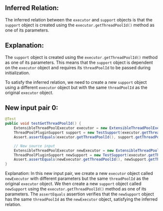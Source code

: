## Inferred Relation:
The inferred relation between the `executor` and `support` objects is that the `support` object is created using the `executor.getThreadPoolId()` method as one of its parameters.

## Explanation:
The `support` object is created using the `executor.getThreadPoolId()` method as one of its parameters. This means that the `support` object is dependent on the `executor` object and requires its `threadPoolId` to be passed during initialization.

To satisfy the inferred relation, we need to create a new `support` object using a different `executor` object but with the same `threadPoolId` as the original `executor` object.

## New input pair 0:
```java
@Test
public void testGetThreadPoolId() {
    ExtensibleThreadPoolExecutor executor = new ExtensibleThreadPoolExecutor("test", manager, 5, 5, 1000L, TimeUnit.MILLISECONDS, new ArrayBlockingQueue<>(1), Thread::new, new ThreadPoolExecutor.AbortPolicy());
    ThreadPoolPluginSupport support = new TestSupport(executor.getThreadPoolId(), executor, manager);
    Assert.assertEquals(executor.getThreadPoolId(), support.getThreadPoolId());

    // New source input
    ExtensibleThreadPoolExecutor newExecutor = new ExtensibleThreadPoolExecutor("newTest", manager, 10, 10, 2000L, TimeUnit.MILLISECONDS, new ArrayBlockingQueue<>(1), Thread::new, new ThreadPoolExecutor.AbortPolicy());
    ThreadPoolPluginSupport newSupport = new TestSupport(executor.getThreadPoolId(), newExecutor, manager);
    Assert.assertEquals(newExecutor.getThreadPoolId(), newSupport.getThreadPoolId());
}
```

Explanation: 
In this new input pair, we create a new `executor` object called `newExecutor` with different parameters but the same `threadPoolId` as the original `executor` object. We then create a new `support` object called `newSupport` using the `executor.getThreadPoolId()` method as one of its parameters. The `assertEquals` assertion verifies that the `newSupport` object has the same `threadPoolId` as the `newExecutor` object, satisfying the inferred relation.
